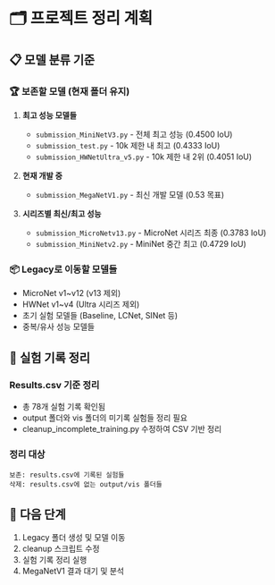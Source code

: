 # 🗂️ 프로젝트 정리 계획

## 📋 모델 분류 기준

### 🏆 **보존할 모델 (현재 폴더 유지)**
1. **최고 성능 모델들**
   - `submission_MiniNetV3.py` - 전체 최고 성능 (0.4500 IoU)
   - `submission_test.py` - 10k 제한 내 최고 (0.4333 IoU)
   - `submission_HWNetUltra_v5.py` - 10k 제한 내 2위 (0.4051 IoU)

2. **현재 개발 중**
   - `submission_MegaNetV1.py` - 최신 개발 모델 (0.53 목표)

3. **시리즈별 최신/최고 성능**
   - `submission_MicroNetv13.py` - MicroNet 시리즈 최종 (0.3783 IoU)
   - `submission_MiniNetv2.py` - MiniNet 중간 최고 (0.4729 IoU)

### 📦 **Legacy로 이동할 모델들**
- MicroNet v1~v12 (v13 제외)
- HWNet v1~v4 (Ultra 시리즈 제외)
- 초기 실험 모델들 (Baseline, LCNet, SINet 등)
- 중복/유사 성능 모델들

## 🧹 실험 기록 정리

### Results.csv 기준 정리
- 총 78개 실험 기록 확인됨
- output 폴더와 vis 폴더의 미기록 실험들 정리 필요
- cleanup_incomplete_training.py 수정하여 CSV 기반 정리

### 정리 대상
```
보존: results.csv에 기록된 실험들
삭제: results.csv에 없는 output/vis 폴더들
```

## 🚀 다음 단계
1. Legacy 폴더 생성 및 모델 이동
2. cleanup 스크립트 수정
3. 실험 기록 정리 실행
4. MegaNetV1 결과 대기 및 분석 